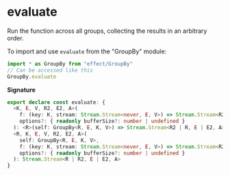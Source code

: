 # evaluate

Run the function across all groups, collecting the results in an
arbitrary order.

To import and use `evaluate` from the "GroupBy" module:

```ts
import * as GroupBy from "effect/GroupBy"
// Can be accessed like this
GroupBy.evaluate
```

**Signature**

```ts
export declare const evaluate: {
  <K, E, V, R2, E2, A>(
    f: (key: K, stream: Stream.Stream<never, E, V>) => Stream.Stream<R2, E2, A>,
    options?: { readonly bufferSize?: number | undefined }
  ): <R>(self: GroupBy<R, E, K, V>) => Stream.Stream<R2 | R, E | E2, A>
  <R, K, E, V, R2, E2, A>(
    self: GroupBy<R, E, K, V>,
    f: (key: K, stream: Stream.Stream<never, E, V>) => Stream.Stream<R2, E2, A>,
    options?: { readonly bufferSize?: number | undefined }
  ): Stream.Stream<R | R2, E | E2, A>
}
```
